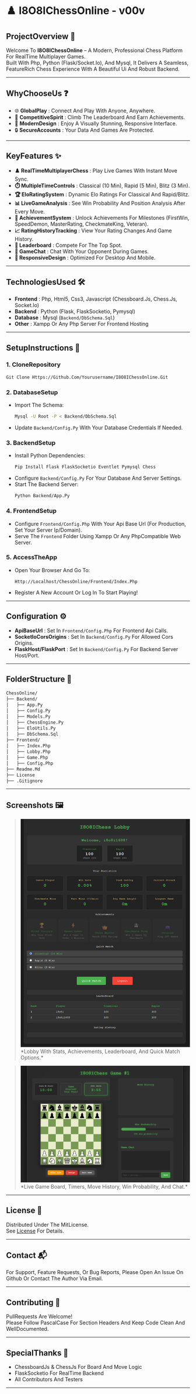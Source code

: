 # ♟️ I8O8IChessOnline - v00v

## ProjectOverview 🚀

Welcome To **I8O8IChessOnline** – A Modern, Professional Chess Platform For RealTime Multiplayer Games.  
Built With Php, Python (Flask/Socket.Io), And Mysql, It Delivers A Seamless, FeatureRich Chess Experience With A Beautiful Ui And Robust Backend.

---

## WhyChooseUs ❓

- 🌐 **GlobalPlay** : Connect And Play With Anyone, Anywhere.
- 🏅 **CompetitiveSpirit** : Climb The Leaderboard And Earn Achievements.
- 🎨 **ModernDesign** : Enjoy A Visually Stunning, Responsive Interface.
- 🔒 **SecureAccounts** : Your Data And Games Are Protected.

---

## KeyFeatures ✨

- **♟️ RealTimeMultiplayerChess** : Play Live Games With Instant Move Sync.
- **⏱️ MultipleTimeControls** : Classical (10 Min), Rapid (5 Min), Blitz (3 Min).
- **🏆 EloRatingSystem** : Dynamic Elo Ratings For Classical And Rapid/Blitz.
- **📊 LiveGameAnalysis** : See Win Probability And Position Analysis After Every Move.
- **🎉 AchievementSystem** : Unlock Achievements For Milestones (FirstWin, SpeedDemon, MasterRating, CheckmateKing, Veteran).
- **📈 RatingHistoryTracking** : View Your Rating Changes And Game History.
- **🥇 Leaderboard** : Compete For The Top Spot.
- **💬 GameChat** : Chat With Your Opponent During Games.
- **📱 ResponsiveDesign** : Optimized For Desktop And Mobile.

---

## TechnologiesUsed 🛠️

- **Frontend** : Php, Html5, Css3, Javascript (Chessboard.Js, Chess.Js, Socket.Io)
- **Backend** : Python (Flask, FlaskSocketio, Pymysql)
- **Database** : Mysql (`Backend/DbSchema.Sql`)
- **Other** : Xampp Or Any Php Server For Frontend Hosting

---

## SetupInstructions 📝

### 1. CloneRepository

```bash
Git Clone Https://Github.Com/Yourusername/I8O8IChessOnline.Git
```

### 2. DatabaseSetup

- Import The Schema:
  ```bash
  Mysql -U Root -P < Backend/DbSchema.Sql
  ```
- Update `Backend/Config.Py` With Your Database Credentials If Needed.

### 3. BackendSetup

- Install Python Dependencies:
  ```bash
  Pip Install Flask FlaskSocketio Eventlet Pymysql Chess
  ```
- Configure `Backend/Config.Py` For Your Database And Server Settings.
- Start The Backend Server:
  ```bash
  Python Backend/App.Py
  ```

### 4. FrontendSetup

- Configure `Frontend/Config.Php` With Your Api Base Url (For Production, Set Your Server Ip/Domain).
- Serve The `Frontend` Folder Using Xampp Or Any PhpCompatible Web Server.

### 5. AccessTheApp

- Open Your Browser And Go To:
  ```
  Http://Localhost/ChessOnline/Frontend/Index.Php
  ```
- Register A New Account Or Log In To Start Playing!

---

## Configuration ⚙️

- **ApiBaseUrl** : Set In `Frontend/Config.Php` For Frontend Api Calls.
- **SocketIoCorsOrigins** : Set In `Backend/Config.Py` For Allowed Cors Origins.
- **FlaskHost/FlaskPort** : Set In `Backend/Config.Py` For Backend Server Host/Port.

---

## FolderStructure 📂

```
ChessOnline/
├── Backend/
│   ├── App.Py
│   ├── Config.Py
│   ├── Models.Py
│   ├── ChessEngine.Py
│   ├── EloUtils.Py
│   ├── DbSchema.Sql
├── Frontend/
│   ├── Index.Php
│   ├── Lobby.Php
│   ├── Game.Php
│   ├── Config.Php
├── Readme.Md
├── License
├── .Gitignore
```

---

## Screenshots 🖼️

> <img src="ScreenShots\Lobby.png" alt="LobbyScreenshot" style="max-width:100%;height:auto;" />
> *Lobby With Stats, Achievements, Leaderboard, And Quick Match Options.*

> <img src="ScreenShots\Game.png" alt="GameScreenshot" style="max-width:100%;height:auto;" />
> *Live Game Board, Timers, Move History, Win Probability, And Chat.*

---

## License 📄

Distributed Under The MitLicense.  
See [License](./License) For Details.

---

## Contact 📬

For Support, Feature Requests, Or Bug Reports, Please Open An Issue On Github Or Contact The Author Via Email.

---

## Contributing 🤝

PullRequests Are Welcome!  
Please Follow PascalCase For Section Headers And Keep Code Clean And WellDocumented.

---

## SpecialThanks 🙏

- ChessboardJs & ChessJs For Board And Move Logic
- FlaskSocketio For RealTime Backend
- All Contributors And Testers

---
